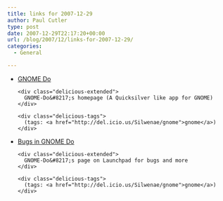 ```yaml
---
title: links for 2007-12-29
author: Paul Cutler
type: post
date: 2007-12-29T22:17:20+00:00
url: /blog/2007/12/links-for-2007-12-29/
categories:
  - General

---
```

<ul class="delicious">
  <li>
    <div class="delicious-link">
      <a href="http://do.davebsd.com/">GNOME Do</a>
    </div>
    
    <div class="delicious-extended">
      GNOME-Do&#8217;s homepage (A Quicksilver like app for GNOME)
    </div>
    
    <div class="delicious-tags">
      (tags: <a href="http://del.icio.us/Silwenae/gnome">gnome</a>)
    </div>
  </li>
  
  <li>
    <div class="delicious-link">
      <a href="https://bugs.launchpad.net/gc/">Bugs in GNOME Do</a>
    </div>
    
    <div class="delicious-extended">
      GNOME-Do&#8217;s page on Launchpad for bugs and more
    </div>
    
    <div class="delicious-tags">
      (tags: <a href="http://del.icio.us/Silwenae/gnome">gnome</a>)
    </div>
  </li>
</ul>